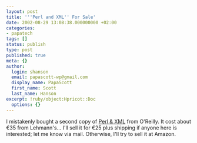 ```yaml
---
layout: post
title: '''Perl and XML'' For Sale'
date: 2002-08-29 13:08:38.000000000 +02:00
categories:
- papatech
tags: []
status: publish
type: post
published: true
meta: {}
author:
  login: shanson
  email: papascott-wp@gmail.com
  display_name: PapaScott
  first_name: Scott
  last_name: Hanson
excerpt: !ruby/object:Hpricot::Doc
  options: {}
---
```

<p>I mistakenly bought a second copy of <a href="http://www.oreilly.com/catalog/perlxml/">Perl & XML</a> from O'Reilly. It cost about &euro;35 from Lehmann's... I'll sell it for &euro;25 plus shipping if anyone here is interested; let me know via mail. Otherwise, I'll try to sell it at Amazon.</p>
